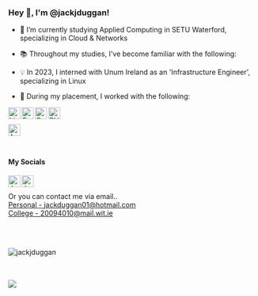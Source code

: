 
<!---
jackjduggan/jackjduggan is a ✨ special ✨ repository because its `README.md` (this file) appears on your GitHub profile.
You can click the Preview link to take a look at your changes.
--->

<h3> Hey 👋, I'm @jackjduggan!</h3>

- 🌱 I’m currently studying Applied Computing in SETU Waterford, specializing in Cloud & Networks
- 📚 Throughout my studies, I've become familiar with the following:

- 💡 In 2023, I interned with Unum Ireland as an 'Infrastructure Engineer', specializing in Linux
- 💼 During my placement, I worked with the following:
<a href="https://www.linux.org/">
  <img align="left" alt="Linux Logo" height="24px" src="https://img.shields.io/badge/Linux-FCC624?style=for-the-badge&logo=linux&logoColor=black" />
</a>
<a href="https://fedoraproject.org/">
  <img align="left" alt="Fedora Logo" height="24px" src="https://img.shields.io/badge/Fedora-294172?style=for-the-badge&logo=fedora&logoColor=white" />
</a>
<a href="https://www.centos.org/">
  <img align="left" alt="CentOS Logo" height="24px" src="https://img.shields.io/badge/Cent%20OS-262577?style=for-the-badge&logo=CentOS&logoColor=white" />
</a>
<a href="https://www.redhat.com/en/technologies/linux-platforms/enterprise-linux">
  <img align="left" alt="RHEL Logo" height="24px" src="https://img.shields.io/badge/Red%20Hat-EE0000?style=for-the-badge&logo=redhat&logoColor=white" />
</a>
<br><br>
<a href="https://www.redhat.com/en/technologies/management/ansible">
  <img align="left" alt="Ansible Logo" height="24px" src="https://img.shields.io/badge/Ansible-000000?style=for-the-badge&logo=ansible&logoColor=white" />
</a>

<br><br>
<h4> My Socials </h4>
<a href="https://www.linkedin.com/in/jackduggan/">
  <img align="left" alt="Jack's LinkedIn" width="24px" src="https://cdn.jsdelivr.net/npm/simple-icons@v3/icons/linkedin.svg" />
</a>
<a href="https://twitter.com/jackjduggan/">
  <img align="left" alt="Jack's Twitter" width="24px" src="https://cdn.jsdelivr.net/npm/simple-icons@v3/icons/twitter.svg" />
</a>
<!--
<a href="https://www.instagram.com/#######################/">
  <img align="left" alt="Instagram" width="24px" src="https://cdn.jsdelivr.net/npm/simple-icons@v3/icons/instagram.svg" />
</a>
<a href="https://www.facebook.com/########################">
  <img align="left" alt="Facebook" width="24px" src="https://cdn.jsdelivr.net/npm/simple-icons@v3/icons/facebook.svg" />
</a>
-->

<br><br>
Or you can contact me via email..
<br>
<a href = "mailto: jackduggan01@hotmail.com">Personal - jackduggan01@hotmail.com</a>
<br>
<a href = "mailto: 20094010@mail.wit.ie">College - 20094010@mail.wit.ie</a>

<br><br>

<p><img align="center" src="https://github-readme-stats.vercel.app/api/top-langs?username=jackjduggan&show_icons=true&locale=en&layout=compact" alt="jackjduggan" /></p>

<br><br>
<img src="https://komarev.com/ghpvc/?username=jackjduggan&color=blueviolet" align="left">
